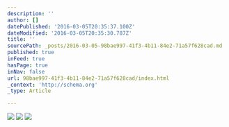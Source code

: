 ```yaml
---
description: ''
author: []
datePublished: '2016-03-05T20:35:37.100Z'
dateModified: '2016-03-05T20:35:30.787Z'
title: ''
sourcePath: _posts/2016-03-05-98bae997-41f3-4b11-84e2-71a57f628cad.md
published: true
inFeed: true
hasPage: true
inNav: false
url: 98bae997-41f3-4b11-84e2-71a57f628cad/index.html
_context: 'http://schema.org'
_type: Article

---
```

![](https://the-grid-user-content.s3-us-west-2.amazonaws.com/c626f048-e890-43da-815a-ab9cf815cb55.png)
![](https://the-grid-user-content.s3-us-west-2.amazonaws.com/43ee43d5-ccfe-4f5c-9cd3-5a6c7a6c9079.png)
![](https://the-grid-user-content.s3-us-west-2.amazonaws.com/0316ebd3-e493-447c-8b7e-ee8b0722c720.png)